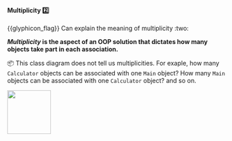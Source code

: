 <div id="title">

#### Multiplicity :two:

<span id="prereqs"></span>

</div>
<span id="outcomes">{{glyphicon_flag}} Can explain the meaning of multiplicity :two:</span>

<div id="body">

**_Multiplicity_ is the aspect of an OOP solution that dictates how many objects take part in each association.** 

<tip-box> 

:package: This class diagram does not tell us multiplicities. For exaple, how many `Calculator` objects can be associated with one `Main` object? How many `Main` objects can be associated with one `Calculator` object? and so on. 

<img src="{{baseUrl}}/oopDesign/associations/basic/images/ageListCalculatorPerson.png" height="100" />

</tip-box>

<panel src="../../../uml/classDiagrams/associations/multiplicity/unit-inElsewhere-asFlat.md#title-and-body" boilerplate header="{{glyphicon_education}} UML → Class Diagrams → Associations → Multiplicity" expanded />

<p/>

</div>

<div id="extras">

<include src="exercises.md" />

</div>